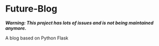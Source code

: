 # Future-Blog
***Warning: This project has lots of issues and is not being maintained anymore.***

A blog based on Python Flask
